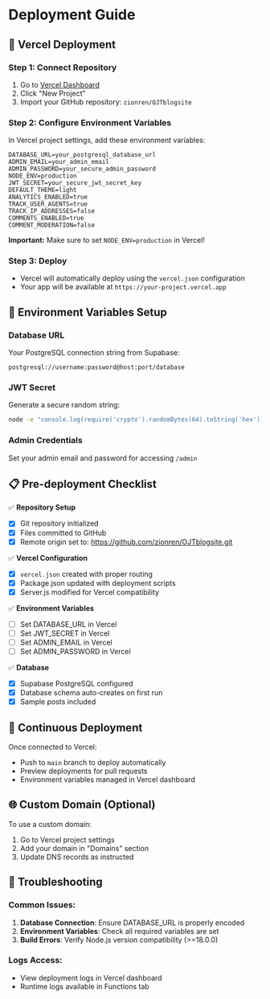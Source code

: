 # Deployment Guide

## 🚀 Vercel Deployment

### Step 1: Connect Repository
1. Go to [Vercel Dashboard](https://vercel.com/dashboard)
2. Click "New Project"
3. Import your GitHub repository: `zionren/OJTblogsite`

### Step 2: Configure Environment Variables
In Vercel project settings, add these environment variables:

```
DATABASE_URL=your_postgresql_database_url
ADMIN_EMAIL=your_admin_email
ADMIN_PASSWORD=your_secure_admin_password
NODE_ENV=production
JWT_SECRET=your_secure_jwt_secret_key
DEFAULT_THEME=light
ANALYTICS_ENABLED=true
TRACK_USER_AGENTS=true
TRACK_IP_ADDRESSES=false
COMMENTS_ENABLED=true
COMMENT_MODERATION=false
```

**Important:** Make sure to set `NODE_ENV=production` in Vercel!

### Step 3: Deploy
- Vercel will automatically deploy using the `vercel.json` configuration
- Your app will be available at `https://your-project.vercel.app`

## 🔧 Environment Variables Setup

### Database URL
Your PostgreSQL connection string from Supabase:
```
postgresql://username:password@host:port/database
```

### JWT Secret
Generate a secure random string:
```bash
node -e "console.log(require('crypto').randomBytes(64).toString('hex'))"
```

### Admin Credentials
Set your admin email and password for accessing `/admin`

## 📋 Pre-deployment Checklist

✅ **Repository Setup**
- [x] Git repository initialized
- [x] Files committed to GitHub
- [x] Remote origin set to: https://github.com/zionren/OJTblogsite.git

✅ **Vercel Configuration**
- [x] `vercel.json` created with proper routing
- [x] Package.json updated with deployment scripts
- [x] Server.js modified for Vercel compatibility

✅ **Environment Variables**
- [ ] Set DATABASE_URL in Vercel
- [ ] Set JWT_SECRET in Vercel  
- [ ] Set ADMIN_EMAIL in Vercel
- [ ] Set ADMIN_PASSWORD in Vercel

✅ **Database**
- [x] Supabase PostgreSQL configured
- [x] Database schema auto-creates on first run
- [x] Sample posts included

## 🔄 Continuous Deployment

Once connected to Vercel:
- Push to `main` branch to deploy automatically
- Preview deployments for pull requests
- Environment variables managed in Vercel dashboard

## 🌐 Custom Domain (Optional)

To use a custom domain:
1. Go to Vercel project settings
2. Add your domain in "Domains" section
3. Update DNS records as instructed

## 🐛 Troubleshooting

### Common Issues:
1. **Database Connection**: Ensure DATABASE_URL is properly encoded
2. **Environment Variables**: Check all required variables are set
3. **Build Errors**: Verify Node.js version compatibility (>=18.0.0)

### Logs Access:
- View deployment logs in Vercel dashboard
- Runtime logs available in Functions tab
